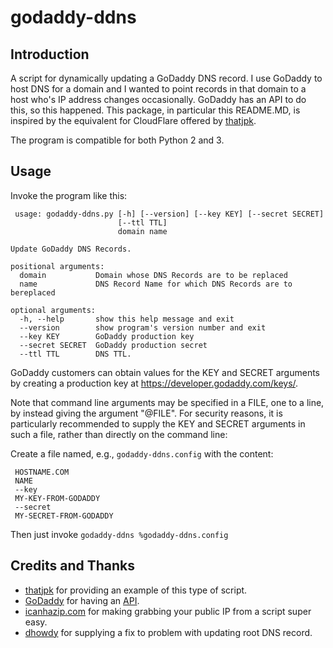 # godaddy-ddns

Introduction
------------
A script for dynamically updating a GoDaddy DNS record. I use GoDaddy to host DNS for a domain and I wanted to point records in that domain to a host who's IP address changes occasionally. GoDaddy has an API to do this, so this happened.  This package, in particular this README.MD, is inspired by the equivalent for CloudFlare offered by [thatjpk](https://github.com/thatjpk/cloudflare-ddns).

The program is compatible for both Python 2 and 3.

Usage
-----
Invoke the program like this:

     usage: godaddy-ddns.py [-h] [--version] [--key KEY] [--secret SECRET]
                            [--ttl TTL]
                            domain name

    Update GoDaddy DNS Records.
    
    positional arguments:
      domain           Domain whose DNS Records are to be replaced
      name             DNS Record Name for which DNS Records are to bereplaced
    
    optional arguments:
      -h, --help       show this help message and exit
      --version        show program's version number and exit
      --key KEY        GoDaddy production key
      --secret SECRET  GoDaddy production secret
      --ttl TTL        DNS TTL.

GoDaddy customers can obtain values for the KEY and SECRET arguments by creating a production key at https://developer.godaddy.com/keys/.  

Note that command line arguments may be specified in a FILE, one to a line, by instead giving the argument "@FILE".  For security reasons, it is particularly recommended to supply the KEY and SECRET arguments in such a file, rather than directly on the command line:

Create a file named, e.g., `godaddy-ddns.config` with the content:

     HOSTNAME.COM
     NAME
     --key
     MY-KEY-FROM-GODADDY
     --secret
     MY-SECRET-FROM-GODADDY

Then just invoke `godaddy-ddns %godaddy-ddns.config`

Credits and Thanks
------------------
 - [thatjpk](https://github.com/thatjpk/cloudflare-ddns) for providing an example of this type of script.
 - [GoDaddy](https://www.godaddy.com/) for having an [API](https://developer.godaddy.com/).
 - [icanhazip.com](http://icanhazip.com/) for making grabbing your public IP
    from a script super easy.
 - [dhowdy](https://github.com/dhowdy) for supplying a fix to problem with updating root DNS record.
